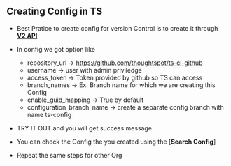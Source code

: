 ## Creating Config in TS
- Best Pratice to create config for version Control is to create it through [__V2 API__](https://developers.thoughtspot.com/docs/git-configuration#_request_parameters)
- In config we got option like

  - repository_url -> https://github.com/thoughtspot/ts-ci-github
  - username -> user with admin priviledge
  - access_token -> Token provided by github so TS can access 
  - branch_names -> Ex. Branch name for which we are creating this Config 
  - enable_guid_mapping -> True by default
  - configuration_branch_name -> create a separate config branch with name ts-config

- TRY IT OUT and you will get success message
- You can check the Config the you created using the [__Search Config__]
- Repeat the same steps for other Org
